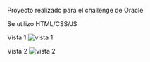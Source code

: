 Proyecto realizado para el challenge de Oracle

Se utilizo HTML/CSS/JS

Vista 1
![vista 1](https://github.com/user-attachments/assets/b8c27605-b1fa-40dc-a5f2-a07d3ecbeffc)

Vista 2
![vista 2](https://github.com/user-attachments/assets/3a1dc55a-a235-4b2b-9752-6fdbc07aad44)


